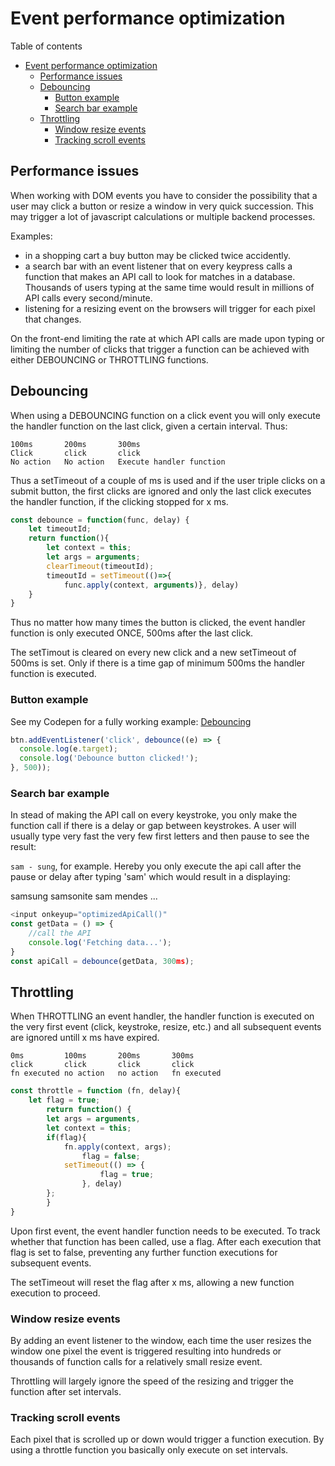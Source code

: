# Event performance optimization
Table of contents
- [Event performance optimization](#event-performance-optimization)
	- [Performance issues](#performance-issues)
	- [Debouncing](#debouncing)
		- [Button example](#button-example)
		- [Search bar example](#search-bar-example)
	- [Throttling](#throttling)
		- [Window resize events](#window-resize-events)
		- [Tracking scroll events](#tracking-scroll-events)
  

## Performance issues
When working with DOM events you have to consider the possibility that a user may click a button or resize a window in very quick succession. This may trigger a lot of javascript calculations or multiple backend processes.

Examples: 
- in a shopping cart a buy button may be clicked twice accidently. 
- a search bar with an event listener that on every keypress calls a function that makes an API call to look for matches in a database. Thousands of users typing at the same time would result in millions of API calls every second/minute. 
- listening for a resizing event on the browsers will trigger for each pixel that changes.

On the front-end limiting the rate at which API calls are made upon typing or limiting the number of clicks that trigger a function can be achieved with either DEBOUNCING or THROTTLING functions.

## Debouncing
When using a DEBOUNCING function on a click event you will only execute the handler function on the last click, given a certain interval. Thus:
```
100ms		200ms		300ms
Click		click		click
No action	No action	Execute handler function
```
Thus a setTimeout of a couple of ms is used and if the user triple clicks on a submit button, the first clicks are ignored and only the last click executes the handler function, if the clicking stopped for x ms.
```Javascript
const debounce = function(func, delay) {
	let timeoutId;
	return function(){
		let context = this;
		let args = arguments;
		clearTimeout(timeoutId);
		timeoutId = setTimeout(()=>{
			func.apply(context, arguments)}, delay)
	}
}
```
Thus no matter how many times the button is clicked, the event handler function is only executed ONCE, 500ms after the last click.

The setTimout is cleared on every new click and a new setTimeout of 500ms is set. Only if there is a time gap of minimum 500ms the handler function is executed.

### Button example
See my Codepen for a fully working example: [Debouncing](https://codepen.io/jorishr/pen/rNVYxmz)

```Javascript
btn.addEventListener('click', debounce((e) => {
  console.log(e.target);
  console.log('Debounce button clicked!');
}, 500));
```
### Search bar example
In stead of making the API call on every keystroke, you only make the function call if there is a delay or gap between keystrokes. A user will usually type very fast the very few first letters and then pause to see the result:

`sam - sung`, for example. Hereby you only execute the api call after the pause or delay after typing 'sam' which would result in a displaying:

samsung
samsonite
sam mendes
...
```Javascript
<input onkeyup="optimizedApiCall()"
const getData = () => {
	//call the API
	console.log('Fetching data...');
}
const apiCall = debounce(getData, 300ms);
```
## Throttling
When THROTTLING an event handler, the handler function is executed on the very first event (click, keystroke, resize, etc.) and all subsequent events are ignored untill x ms have expired. 
```
0ms			100ms		200ms		300ms
click		click		click		click
fn executed	no action	no action	fn executed
```
```Javascript
const throttle = function (fn, delay){
	let flag = true;
    	return function() {
		let args = arguments, 
		let context = this;
		if(flag){
			fn.apply(context, args); 
        		flag = false;
			setTimeout(() => {
          			flag = true;
        		}, delay)
		};
    	}
}
```
Upon first event, the event handler function needs to be executed. To track whether that function has been called, use a flag. After each execution that flag is set to false, preventing any further function executions for subsequent events. 

The setTimeout will reset the flag after x ms, allowing a new function execution to proceed.

### Window resize events
By adding an event listener to the window, each time the user resizes the window one pixel the event is triggered resulting into hundreds or thousands of function calls for a relatively small resize event. 

Throttling will largely ignore the speed of the resizing and trigger the function after set intervals. 

### Tracking scroll events
Each pixel that is scrolled up or down would trigger a function execution. By using a throttle function you basically only execute on set intervals.